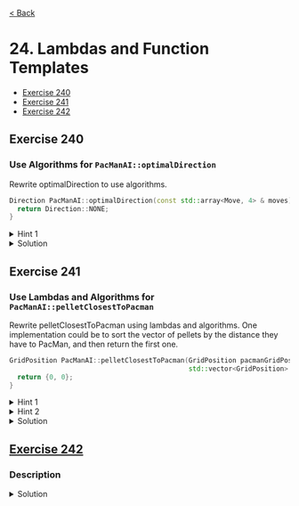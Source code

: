 [< Back](README.md)

# 24. Lambdas and Function Templates

* [Exercise 240](#exercise-240)
* [Exercise 241](#exercise-241)
* [Exercise 242](#exercise-242)

## Exercise 240
### Use Algorithms for `PacManAI::optimalDirection`

Rewrite optimalDirection to use algorithms.

```cpp
Direction PacManAI::optimalDirection(const std::array<Move, 4> & moves) {
  return Direction::NONE;
}
```

<details>
   <summary>Hint 1</summary>

You can use [std::min_element][2] to find the closest pellet

</details>

<details>
   <summary>Solution</summary>

```cpp
Direction PacManAI::optimalDirection(const std::array<Move, 4> & moves) {
  const auto optimalMove = std::min_element(moves.begin(), moves.end(), [](const auto & a, const auto & b) {
    return a.distanceToTarget < b.distanceToTarget;
  });

  return optimalMove->direction;
}
```
</details>

## Exercise 241
### Use Lambdas and Algorithms for `PacManAI::pelletClosestToPacman`

Rewrite pelletClosestToPacman using lambdas and algorithms. One implementation could be to sort
the vector of pellets by the distance they have to PacMan, and then return the first one.

```cpp
GridPosition PacManAI::pelletClosestToPacman(GridPosition pacmanGridPosition,
                                             std::vector<GridPosition> & pellets) {
  return {0, 0};
}
```

<details>
   <summary>Hint 1</summary>

Use the [std::sort][3] function to sort the vector.

</details>

<details>
   <summary>Hint 2</summary>

[std::sort][3] third parameter should be a lambda taking 2 `GridPosition` as parameter,
and return true if the first parameter is closer from PacMan than the second.

</details>

<details>
   <summary>Solution</summary>

```cpp
GridPosition PacManAI::pelletClosestToPacman(GridPosition pacmanGridPosition,
                                             std::vector<GridPosition> & pellets) {
  auto pelletSort = [&pacmanGridPosition](GridPosition pelletA, GridPosition pelletB) {
    double distanceA = positionDistance(pacmanGridPosition, pelletA);
    double distanceB = positionDistance(pacmanGridPosition, pelletB);
    return distanceA < distanceB;
  };
  std::sort(pellets.begin(), pellets.end(), pelletSort);

  return pellets[0];
}
```
</details>

## [Exercise 242][1]
### Description

<details>
   <summary>Solution</summary>

```cpp

```
</details>

[1]: 24_exercises.cpp
[2]: https://en.cppreference.com/w/cpp/algorithm/min_element
[3]: https://en.cppreference.com/w/cpp/algorithm/sort
